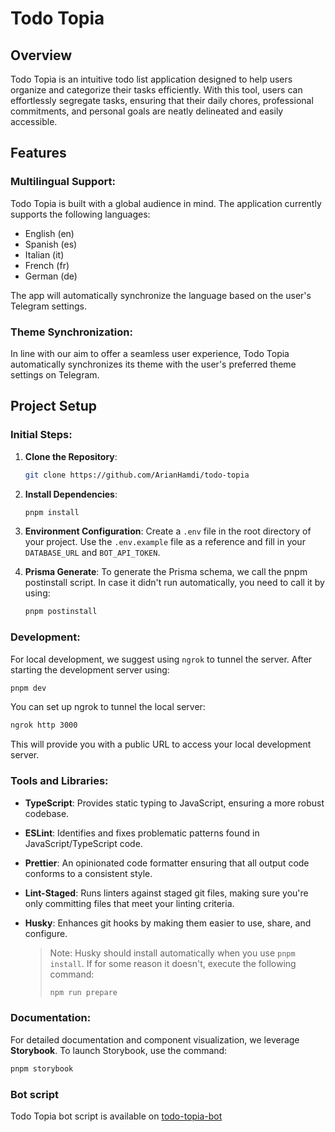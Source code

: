 # Todo Topia

## Overview

Todo Topia is an intuitive todo list application designed to help users organize and categorize their tasks efficiently. With this tool, users can effortlessly segregate tasks, ensuring that their daily chores, professional commitments, and personal goals are neatly delineated and easily accessible.

## Features

### Multilingual Support:

Todo Topia is built with a global audience in mind. The application currently supports the following languages:

- English (en)
- Spanish (es)
- Italian (it)
- French (fr)
- German (de)

The app will automatically synchronize the language based on the user's Telegram settings.

### Theme Synchronization:

In line with our aim to offer a seamless user experience, Todo Topia automatically synchronizes its theme with the user's preferred theme settings on Telegram.

## Project Setup

### Initial Steps:

1. **Clone the Repository**:

   ```bash
   git clone https://github.com/ArianHamdi/todo-topia
   ```

2. **Install Dependencies**:

   ```bash
   pnpm install
   ```

3. **Environment Configuration**:
   Create a `.env` file in the root directory of your project. Use the `.env.example` file as a reference and fill in your `DATABASE_URL` and `BOT_API_TOKEN`.

4. **Prisma Generate**:
   To generate the Prisma schema, we call the pnpm postinstall script. In case it didn't run automatically, you need to call it by using:

   ```bash
   pnpm postinstall
   ```

### Development:

For local development, we suggest using `ngrok` to tunnel the server. After starting the development server using:
‍‍

```bash
pnpm dev
```

You can set up ngrok to tunnel the local server:

```bash
ngrok http 3000
```

This will provide you with a public URL to access your local development server.

### Tools and Libraries:

- **TypeScript**: Provides static typing to JavaScript, ensuring a more robust codebase.
- **ESLint**: Identifies and fixes problematic patterns found in JavaScript/TypeScript code.
- **Prettier**: An opinionated code formatter ensuring that all output code conforms to a consistent style.
- **Lint-Staged**: Runs linters against staged git files, making sure you're only committing files that meet your linting criteria.
- **Husky**: Enhances git hooks by making them easier to use, share, and configure.

  > Note: Husky should install automatically when you use `pnpm install`. If for some reason it doesn't, execute the following command:
  >
  > ```bash
  > npm run prepare
  > ```

### Documentation:

For detailed documentation and component visualization, we leverage **Storybook**. To launch Storybook, use the command:

```bash
pnpm storybook
```

### Bot script

Todo Topia bot script is available on [todo-topia-bot](https://github.com/alirezaghorbani79/todo-topia-bot)

